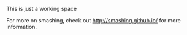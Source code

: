 This is just a working space

For more on smashing, check out http://smashing.github.io/ for more information.
